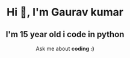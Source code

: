 <h1 align="center">Hi 👋, I'm Gaurav kumar </h1> 
<p><h2 align="center">I'm 15 year old i code in python </h2></p>


<!-- <img class='imgs' align="right" borderRadius="50%" src="https://user-images.githubusercontent.com/84004110/171232830-622ede35-b7a7-4733-9b87-db1632288ddd.jpg"> -->
<!-- <img class='imgs' align="center" borderRadius="50%" src="https://user-images.githubusercontent.com/84004110/171459373-3c158825-bb32-4d06-9df3-171f77622249.jpg"> -->
<!-- <p align="center">I’m currently learning <b>C++, Java for app development</b></p> -->

<!-- ![anime3]() -->


<p align="center">Ask me about <b> coding :)</b></p>

<!-- <img class='imgs' align="center" borderRadius="50%" src="https://user-images.githubusercontent.com/84004110/171459373-3c158825-bb32-4d06-9df3-171f77622249.jpg"> -->


 
